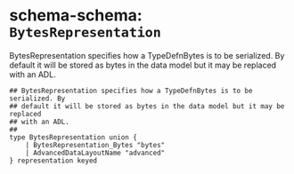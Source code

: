 # schema-schema: `BytesRepresentation`

BytesRepresentation specifies how a TypeDefnBytes is to be serialized. By
default it will be stored as bytes in the data model but it may be replaced
with an ADL.


```ipldsch
## BytesRepresentation specifies how a TypeDefnBytes is to be serialized. By
## default it will be stored as bytes in the data model but it may be replaced
## with an ADL.
##
type BytesRepresentation union {
	| BytesRepresentation_Bytes "bytes"
	| AdvancedDataLayoutName "advanced"
} representation keyed
```
